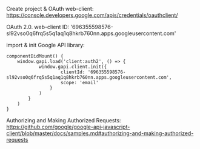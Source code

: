 Create project & OAuth web-client:
https://console.developers.google.com/apis/credentials/oauthclient/

OAuth 2.0. web-client ID: 
'696355598576-sl92vso0q6frq5s5q1aq1q8hkrb760nn.apps.googleusercontent.com'

import & init Google API library: 
<script src="https://apis.google.com/js/api.js"></script>

    componentDidMount() {
        window.gapi.load('client:auth2', () => {
                window.gapi.client.init({
                        clientId: '696355598576-sl92vso0q6frq5s5q1aq1q8hkrb760nn.apps.googleusercontent.com',
                        scope: 'email'
                    }
                )
            }
        )
    }
    
Authorizing and Making Authorized Requests:
https://github.com/google/google-api-javascript-client/blob/master/docs/samples.md#authorizing-and-making-authorized-requests

